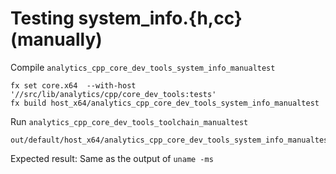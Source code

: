 # Testing system_info.{h,cc} (manually)
Compile `analytics_cpp_core_dev_tools_system_info_manualtest`
```
fx set core.x64  --with-host '//src/lib/analytics/cpp/core_dev_tools:tests'
fx build host_x64/analytics_cpp_core_dev_tools_system_info_manualtest
```

Run `analytics_cpp_core_dev_tools_toolchain_manualtest`
```
out/default/host_x64/analytics_cpp_core_dev_tools_system_info_manualtest
```

Expected result:
Same as the output of `uname -ms`

